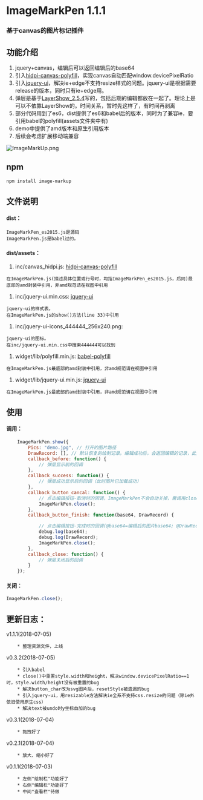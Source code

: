 ImageMarkPen 1.1.1
===
### 基于canvas的图片标记插件

功能介绍
---
1. jquery+canvas，编辑后可以返回编辑后的base64
1. 引入[hidpi-canvas-polyfill](https://github.com/jondavidjohn/hidpi-canvas-polyfill)，实现canvas自动匹配window.devicePixelRatio
1. 引入[jquery-ui](https://jqueryui.com)，解决ie+edge不支持resize样式的问题。jquery-ui是根据需要release的版本，同时只有ie+edge用。
1. 弹层是基于[LayerShow_2.5.4](https://github.com/TopuNet/LayerShow/tree/2.5.4)写的，包括后期的编辑都放在一起了。理论上是可以不依靠LayerShow的。时间关系，暂时先这样了，有时间再剥离
1. 部分代码用到了es6，dist提供了es6和babel后的版本，同时为了兼容ie，要引用babel的polyfill(assets文件夹中有)
1. demo中提供了amd版本和原生引用版本
1. 后续会考虑扩展移动端兼容

<img src="https://github.com/agulado/ImageMarkPen/raw/master/demo/ImageMarkUp.png" alt="ImageMarkUp.png">

npm
---
```sh
npm install image-markup
```

文件说明
---
#### dist：

```
ImageMarkPen_es2015.js是源码
ImageMarkPen.js是babel过的。
```

#### dist/assets：

1. inc/canvas_hidpi.js: [hidpi-canvas-polyfill](https://github.com/jondavidjohn/hidpi-canvas-polyfill)

```
在ImageMarkPen.js(描述具体位置或行号时，均指ImageMarkPen_es2015.js，后同)最底部的amd封装中引用，非amd规范请在视图中引用

```

1. inc/jquery-ui.min.css: [jquery-ui](https://jqueryui.com)

```
jquery-ui的样式表。
在ImageMarkPen.js的show()方法(line 33)中引用
```

1. inc/jquery-ui-icons_444444_256x240.png:

```
jquery-ui的图标。
在inc/jquery-ui.min.css中搜索444444可以找到
```

1. widget/lib/polyfill.min.js: [babel-polyfill](https://www.babeljs.cn/docs/usage/polyfill/)

```
在ImageMarkPen.js最底部的amd封装中引用，非amd规范请在视图中引用
```

1. widget/lib/jquery-ui.min.js: [jquery-ui](https://jqueryui.com)

```
在ImageMarkPen.js最底部的amd封装中引用，非amd规范请在视图中引用
```

使用
---
#### 调用：

```javascript
	ImageMarkPen.show({
		Pics: "demo.jpg", // 打开的图片路径
		DrawRecord: [], // 默认恢复的绘制记录。编辑成功后，会返回编辑的记录，此处传入可用于图片保存前的再次操作 或 图片不保存而是保存绘制记录到数据库
		callback_before: function() { 
		    // 弹层显示前的回调
		},
		callback_success: function() { 
		    // 弹层成功显示后的回调（此时图片已加载成功）
		},
		callback_button_cancal: function() { 
		    // 点击编辑按钮-取消时的回调，ImageMarkPen不会自动关掉，需调用close()方法，此时可给一些警告提示。
		    ImageMarkPen.close();
		},
		callback_button_finish: function(base64, DrawRecord) { 

			// 点击编辑按钮-完成时的回调(@base64=编辑后的图片base64; @DrawRecord=绘制记录数组)，同样，需要close()才会关闭弹层
		    debug.log(base64);
		    debug.log(DrawRecord);
		    ImageMarkPen.close();
		},
		callback_close: function() { 
			// 弹层关闭后的回调
		}
	});
```

#### 关闭：

```javascript
ImageMarkPen.close();
```

更新日志：
---
v1.1.1(2018-07-05)
		
		* 整理资源文件，上线

v0.3.2(2018-07-05)

		* 引入babel
		* close()中重置style.width和height，解决window.devicePixelRatio==1时，style.width/height没有被重置的bug
		* 解决button_char改为svg图片后，resetStyle被遗漏的bug
		* 引入jquery-ui，用resizable方法解决ie全系不支持css.resize的问题（除ie外依旧使用原生css）
		* 解决text被undo时y坐标自加的bug

v0.3.1(2018-07-04)

		* 拖拽好了

v0.2.1(2018-07-04)

        * 放大、缩小好了

v0.1.1(2018-07-03)

        * 左侧"绘制栏"功能好了
        * 右侧"编辑栏"功能好了
        * 中间"查看栏"待做
